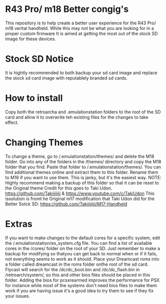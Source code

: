 # R43 Pro/ m18 Better congig's
This repository is to help create a better user experience for the R43 Pro/ m18 verital handheld.  While this may not be what you are looking for in a proper custom firmware It is aimed at getting the most out of the stock SD image for these devices.
# Stock SD Notice
It is hightly recommended to both backup your sd card image and replace the stock sd card image with reputablely branded sd cards.
# How to install
Copy both the retroarcha and .emulationstation folders to the root of the SD card and allow it to overwrite teh existing files for the changes to take effect.
# Changing Themes
To change a theme, go to /.emulationstation/themes/ and delete the M18 folder. Go into any of the folders in the /themes/ directory and copy the M18 folder that you find. Paste that folder to /.emulationstation/themes/. You can find additional themes online and extract them to this folder. Rename them to M18 if you want to use them. This is janky, but it's the easiest way.  NOTE:  Highly recommend making a backup of this folder so that it can be reset to the Original theme
Credit for this goes to Taki Udon.  https://github.com/Takiiiiiiii & https://www.youtube.com/c/TakiUdon 
This issolution is fromt he Original m17 modification that Taki Udon did for the Better Sotck SD:  https://github.com/Takiiiiiiii/M17-Handheld

# Extras
If you want to make changes to the default cores for a specific system, edit the /.emulationstation/es_system.cfg file. You can find a list of available cores in the /cores/ folder on the root of your SD.  Just remember to make a backup for modifying so thatyou can get back to normal when or if it fails, not everything seems to work as it should.
Place your Dreamcast roms into a folder called dreamcast in the roms folder onthe root of the sd card. Flycast will search for the /dc/dc_boot.bin and /dc/dc_flash.bin in /retroarch/system/, so this and other bios files should be placed in this folder.  Adding the bios for pcsxrearmed improves the performance for PSX for instance while most of the systems don't need bios files to make them work if you are having issue it's a good idea to try them to see if they fix your issues.
